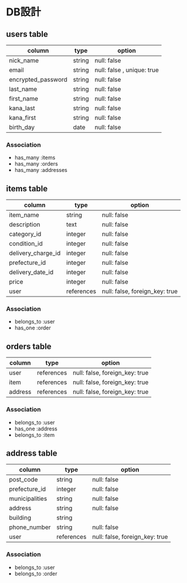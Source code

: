 # DB設計

## users table
| column             | type   | option                     |
|--------------------|--------|----------------------------|
| nick_name          | string | null: false                | <!-- ニックネーム -->
| email              | string | null: false , unique: true | <!-- メールアドレス -->
| encrypted_password | string | null: false                | <!-- パスワード(暗号化) -->
| last_name          | string | null: false                | <!-- 名字 -->
| first_name         | string | null: false                | <!-- 名前 -->
| kana_last          | string | null: false                | <!-- 苗字(カタカナ) -->
| kana_first         | string | null: false                | <!-- 名前(カタカナ) -->
| birth_day          | date   | null: false                | <!-- 生年月日 -->

### Association
* has_many :items
* has_many :orders
* has_many :addresses

## items table
| column             | type       | option                         |
|--------------------|------------|--------------------------------|
| item_name          | string     | null: false                    | <!-- 商品名 -->
| description        | text       | null: false                    | <!-- 商品の説明 -->
| category_id        | integer    | null: false                    | <!-- カテゴリー -->
| condition_id       | integer    | null: false                    | <!-- 商品の状態 -->
| delivery_charge_id | integer    | null: false                    | <!-- 配送料の負担 -->
| prefecture_id      | integer    | null: false                    | <!-- 発送元の地域 -->
| delivery_date_id   | integer    | null: false                    | <!-- 発送までの日数 -->
| price              | integer    | null: false                    | <!-- 値　段 -->
| user               | references | null: false, foreign_key: true |

### Association
- belongs_to :user
- has_one    :order

## orders table
| column  | type       | option                         |
|---------|------------|--------------------------------|
| user    | references | null: false, foreign_key: true |
| item    | references | null: false, foreign_key: true |
| address | references | null: false, foreign_key: true |

### Association
- belongs_to :user
- has_one    :address
- belongs_to :item

## address table
| column         | type       | option                         |
|----------------|------------|--------------------------------|
| post_code      | string     | null: false                    | <!-- 郵便番号 -->
| prefecture_id  | integer    | null: false                    | <!-- 都道府県 -->
| municipalities | string     | null: false                    | <!-- 市町村区 -->
| address        | string     | null: false                    | <!-- 番　地 -->
| building       | string     |                                | <!-- 建物名 -->
| phone_number   | string     | null: false                    | <!-- 電話番号 -->
| user           | references | null: false, foreign_key: true |

### Association
- belongs_to :user
- belongs_to :order